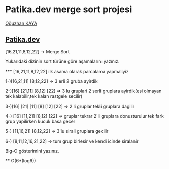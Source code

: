 # Patika.dev merge sort projesi
[Oğuzhan KAYA](https://github.com/Devoguzkaya)
##  [Patika.dev](https://www.patika.dev/tr)
[16,21,11,8,12,22] -> Merge Sort

Yukarıdaki dizinin sort türüne göre aşamalarını yazınız.

*** [16,21,11,8,12,22] ilk asama olarak parcalama yapmaliyiz

1-)[16,21,11] [8,12,22] => 3 erli 2 gruba ayirdik

2-)[16] [21,11] [8,12] [22] => 3 lu gruplari 2 serli gruplara ayirdik(esi olmayan tek kalabilir,tek kalan rastgele secilir)

3-)[16] [21] [11] [8] [12] [22] => 2 li gruplar tekli gruplara dagilir

4-) [16] [11,21] [8,12] [22] => gruplar tekrar 2'li gruplara donusturulur tek fark grup yapilirken kucuk basa gecer

5-) [11,16,21] [8,12,22] => 3'lu sirali gruplara gecilir

6-) [8,11,12,16,21,22] => tum grup birlesir ve kendi icinde siralanir

Big-O gösterimini yazınız.

** O(6*(log6))
